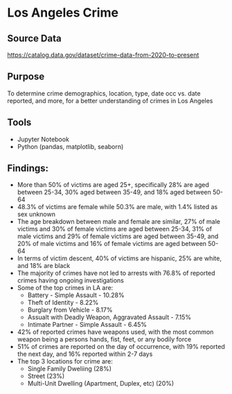 # Los Angeles Crime
## Source Data
https://catalog.data.gov/dataset/crime-data-from-2020-to-present

## Purpose
To determine crime demographics, location, type, date occ vs. date reported, and more, for a better understanding of crimes in Los Angeles

## Tools
- Jupyter Notebook
- Python (pandas, matplotlib, seaborn)

## Findings:
- More than 50% of victims are aged 25+, specifically 28% are aged between 25-34, 30% aged between 35-49, and 18% aged between 50-64
- 48.3% of victims are female while 50.3% are male, with 1.4% listed as sex unknown
- The age breakdown between male and female are similar, 27% of male victims and 30% of female victims are aged between 25-34, 31% of male victims and 29% of female victims are aged between 35-49, and 20% of male victims and 16% of female victims are aged between 50-64
- In terms of victim descent, 40% of victims are hispanic, 25% are white, and 18% are black
- The majority of crimes have not led to arrests with 76.8% of reported crimes having ongoing investigations
- Some of the top crimes in LA are:
  - Battery - Simple Assault - 10.28%
  - Theft of Identity - 8.22%
  - Burglary from Vehicle - 8.17%
  - Assualt with Deadly Weapon, Aggravated Assault - 7.15%
  - Intimate Partner - Simple Assault - 6.45%
- 42% of reported crimes have weapons used, with the most common weapon being a persons hands, fist, feet, or any bodily force
- 51% of crimes are reported on the day of occurrence, with 19% reported the next day, and 16% reported within 2-7 days
- The top 3 locations for crime are:
  - Single Family Dweliing (28%)
  - Street (23%)
  - Multi-Unit Dwelling (Apartment, Duplex, etc) (20%)
